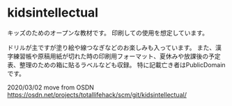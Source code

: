 # kidsintellectual

キッズのためのオープンな教材です。
印刷しての使用を想定しています。

ドリルが主ですが塗り絵や線つなぎなどのお楽しみも入っています。
また、漢字練習帳や原稿用紙が切れた時の印刷用フォーマット、夏休みや放課後の予定表、整理のための箱に貼るラベルなども収録。
特に記載亡き者はPublicDomainです。

2020/03/02 move from OSDN
https://osdn.net/projects/totallifehack/scm/git/kidsintellectual/

